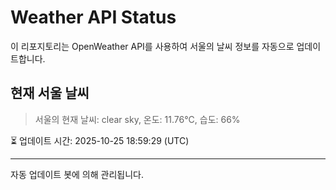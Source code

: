 
# Weather API Status

이 리포지토리는 OpenWeather API를 사용하여 서울의 날씨 정보를 자동으로 업데이트합니다.

## 현재 서울 날씨
> 서울의 현재 날씨: clear sky, 온도: 11.76°C, 습도: 66%

⏳ 업데이트 시간: 2025-10-25 18:59:29 (UTC)

---
자동 업데이트 봇에 의해 관리됩니다.
